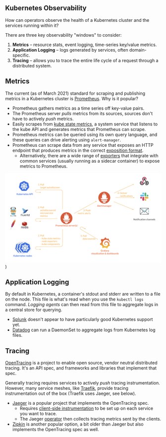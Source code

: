 Kubernetes Observability
------------------------

How can operators observe the health of a Kubernetes cluster and the services running within it? 

There are three key observability "windows" to consider:

1. __Metrics__ – resource stats, event logging, time-series key/value metrics.
2. __Application Logging__ – logs generated by services, often domain-specific.
3. __Tracing__ – allows you to trace the entire life cycle of a request through a distributed system.

Metrics
-------

The current (as of March 2021) standard for scraping and publishing metrics in a Kubernetes cluster is [Prometheus](https://prometheus.io/). Why is it popular?

* Prometheus gathers metrics as a time series off key-value pairs.
* The Prometheus server _pulls_ metrics from its sources, sources don't have to actively _push_ metrics.
* Easily scrapes from [kube state metrics](https://github.com/kubernetes/kube-state-metrics), a system service that listens to the kube API and generates metrics that Prometheus can scrape.
* Prometheus metrics can be queried using its own query language, and these queries can drive alerting using `alert-manager`.
* Prometheus can scrape data from any service that exposes an HTTP endpoint that produces metrics in the correct [exposition format](https://prometheus.io/docs/instrumenting/exposition_formats/).
  * Alternatively, there are a wide range of [exporters](https://prometheus.io/docs/instrumenting/exporters/) that integrate with common services (usually running as a sidecar container) to expose metrics to Prometheus.

![Prometheus Architecture](https://raw.githubusercontent.com/qsymmachus/notes/master/images/prometheus.png))

Application Logging
-------------------

By default in Kubernetes, a container's stdout and stderr are written to a file on the node. This file is what's read when you use the `kubectl logs` command. _Logging agents_ can then read from this file to aggregate logs in a central store for querying.

* [Splunk](https://www.splunk.com/en_us/blog/it/an-insider-s-guide-to-splunk-on-containers-and-kubernetes.html) doesn't appear to have particularly good Kubernetes support yet.
* [Datadog](https://docs.datadoghq.com/agent/kubernetes/log/?tab=daemonset#log-collection) can run a DaemonSet to aggregate logs from Kubernetes log files.

Tracing
-------

[OpenTracing](https://opentracing.io/) is a project to enable open source, vendor neutral distributed tracing. It's an API spec, and frameworks and libraries that implement that spec.

Generally tracing requires services to actively _push_ tracing instrumentation. However, many service meshes, like [Traefik](https://doc.traefik.io/traefik/observability/tracing/jaeger/), provide tracing instrumentation out of the box (Traefik uses Jaeger, see below).

* [Jaeger](https://www.jaegertracing.io/docs/1.22/getting-started/) is a popular project that implements the OpenTracing spec.
    * Requires [client-side instrumentation](https://www.jaegertracing.io/docs/1.22/getting-started/) to be set up on each service you want to trace.
    * The Jaeger [operator](https://github.com/jaegertracing/jaeger-operator) then collects tracing metrics sent by the clients.
* [Zipkin](https://zipkin.io/) is another popular option, a bit older than Jaeger but also implements the OpenTracing spec as well.
